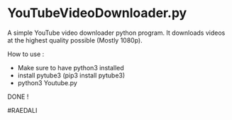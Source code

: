 # YouTubeVideoDownloader.py

A simple YouTube video downloader python program. It downloads videos at the highest quality possible (Mostly 1080p). 

How to use :
- Make sure to have python3 installed 
- install pytube3 (pip3 install pytube3) 
- python3 Youtube.py 
 
 DONE ! 
 
 #RAEDALI 

